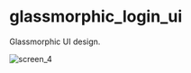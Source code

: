 # glassmorphic_login_ui

Glassmorphic UI design.

![screen_4](https://user-images.githubusercontent.com/65325367/129457953-f27f28a8-391b-4a59-89c1-392443e04abe.jpg)

